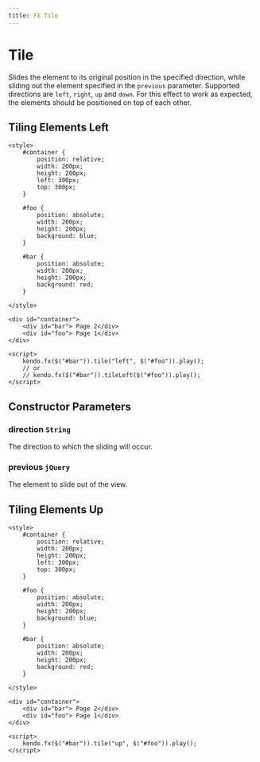 ```yaml
---
title: FX Tile
---
```


# Tile

Slides the element to its original position in the specified direction, while sliding out the element specified in the `previous` parameter.
Supported directions are `left`, `right`, `up` and `down`.
For this effect to work as expected, the elements should be positioned on top of each other.

## Tiling Elements Left

    <style>
        #container {
            position: relative;
            width: 200px;
            height: 200px;
            left: 300px;
            top: 300px;
        }

        #foo {
            position: absolute;
            width: 200px;
            height: 200px;
            background: blue;
        }

        #bar {
            position: absolute;
            width: 200px;
            height: 200px;
            background: red;
        }

    </style>

    <div id="container">
        <div id="bar"> Page 2</div>
        <div id="foo"> Page 1</div>
    </div>

    <script>
        kendo.fx($("#bar")).tile("left", $("#foo")).play();
        // or
        // kendo.fx($("#bar")).tileLeft($("#foo")).play();
    </script>

## Constructor Parameters

### direction `String`

The direction to which the sliding will occur.

### previous `jQuery`

The element to slide out of the view.

## Tiling Elements Up

    <style>
        #container {
            position: relative;
            width: 200px;
            height: 200px;
            left: 300px;
            top: 300px;
        }

        #foo {
            position: absolute;
            width: 200px;
            height: 200px;
            background: blue;
        }

        #bar {
            position: absolute;
            width: 200px;
            height: 200px;
            background: red;
        }

    </style>

    <div id="container">
        <div id="bar"> Page 2</div>
        <div id="foo"> Page 1</div>
    </div>

    <script>
        kendo.fx($("#bar")).tile("up", $("#foo")).play();
    </script>
